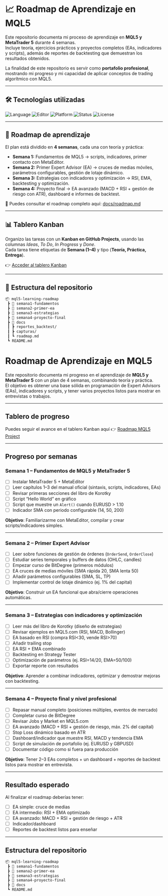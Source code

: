 # 📈 Roadmap de Aprendizaje en MQL5

Este repositorio documenta mi proceso de aprendizaje en **MQL5 y MetaTrader 5** durante 4 semanas.  
Incluye teoría, ejercicios prácticos y proyectos completos (EAs, indicadores y scripts), además de reportes de backtesting que demuestran los resultados obtenidos.  

La finalidad de este repositorio es servir como **portafolio profesional**, mostrando mi progreso y mi capacidad de aplicar conceptos de trading algorítmico con MQL5.

---

## 🛠️ Tecnologías utilizadas
![Language](https://img.shields.io/badge/Language-MQL5-blue)
![Editor](https://img.shields.io/badge/Editor-MetaEditor-orange)
![Platform](https://img.shields.io/badge/Platform-MetaTrader%205-green)
![Status](https://img.shields.io/badge/Status-In%20Progress-yellow)
![License](https://img.shields.io/badge/License-MIT-lightgrey)

---

## 📅 Roadmap de aprendizaje
El plan está dividido en **4 semanas**, cada una con teoría y práctica:

- **Semana 1:** Fundamentos de MQL5 → scripts, indicadores, primer contacto con MetaEditor.  
- **Semana 2:** Primer Expert Advisor (EA) → cruces de medias móviles, parámetros configurables, gestión de lotaje dinámico.  
- **Semana 3:** Estrategias con indicadores y optimización → RSI, EMA, backtesting y optimización.  
- **Semana 4:** Proyecto final → EA avanzado (MACD + RSI + gestión de riesgo con ATR), dashboard e informes de backtest.

📌 Puedes consultar el roadmap completo aquí: [docs/roadmap.md](docs/roadmap.md)

---

## 📊 Tablero Kanban
Organizo las tareas con un **Kanban en GitHub Projects**, usando las columnas *Ideas*, *To Do*, *In Progress* y *Done*.  
Cada tarea tiene etiquetas de **Semana (1–4)** y tipo (**Teoría, Práctica, Entrega**).

👉 [Acceder al tablero Kanban](../../projects/2)

---

## 📂 Estructura del repositorio
```bash
📦 mql5-learning-roadmap
 ┣ 📂 semana1-fundamentos
 ┣ 📂 semana2-primer-ea
 ┣ 📂 semana3-estrategias
 ┣ 📂 semana4-proyecto-final
 ┣ 📂 docs
 ┃ ┣ reportes_backtest/
 ┃ ┣ capturas/
 ┃ ┗ roadmap.md
 ┗ README.md
```


# Roadmap de Aprendizaje en MQL5

Este repositorio documenta mi progreso en el aprendizaje de **MQL5 y MetaTrader 5** con un plan de 4 semanas, combinando teoría y práctica.  
El objetivo es obtener una base sólida en programación de Expert Advisors (EAs), indicadores y scripts, y tener varios proyectos listos para mostrar en entrevistas o trabajos.


---
## Tablero de progreso
Puedes seguir el avance en el tablero Kanban aquí 👉 [Roadmap MQL5 Project](https://github.com/firlixkl/mql5-learning/projects)

---

## Progreso por semanas

### Semana 1 – Fundamentos de MQL5 y MetaTrader 5
- [ ] Instalar MetaTrader 5 + MetaEditor  
- [ ] Leer capítulos 1–3 del manual oficial (sintaxis, scripts, indicadores, EAs)  
- [ ] Revisar primeras secciones del libro de Korotky  
- [ ] Script “Hello World” en gráfico  
- [ ] Script que muestre un `Alert()` cuando EURUSD > 1.10  
- [ ] Indicador SMA con periodo configurable (14, 50, 200)  

**Objetivo**: Familiarizarme con MetaEditor, compilar y crear scripts/indicadores simples.  

---

### Semana 2 – Primer Expert Advisor
- [ ] Leer sobre funciones de gestión de órdenes (`OrderSend`, `OrderClose`)  
- [ ] Estudiar series temporales y buffers de datos (OHLC, candles)  
- [ ] Empezar curso de BitDegree (primeros módulos)  
- [ ] EA cruces de medias móviles (SMA rápida 20, SMA lenta 50)  
- [ ] Añadir parámetros configurables (SMA, SL, TP)  
- [ ] Implementar control de lotaje dinámico (ej. 1% del capital)  

**Objetivo**: Construir un EA funcional que abra/cierre operaciones automáticas.  

---

### Semana 3 – Estrategias con indicadores y optimización
- [ ] Leer más del libro de Korotky (diseño de estrategias)  
- [ ] Revisar ejemplos en MQL5.com (RSI, MACD, Bollinger)  
- [ ] EA basado en RSI (compra RSI<30, vende RSI>70)  
- [ ] Añadir trailing stop  
- [ ] EA RSI + EMA combinado  
- [ ] Backtesting en Strategy Tester  
- [ ] Optimización de parámetros (ej. RSI=14/20, EMA=50/100)  
- [ ] Exportar reporte con resultados  

**Objetivo**: Aprender a combinar indicadores, optimizar y demostrar mejoras con backtesting.  

---

### Semana 4 – Proyecto final y nivel profesional
- [ ] Repasar manual completo (posiciones múltiples, eventos de mercado)  
- [ ] Completar curso de BitDegree  
- [ ] Revisar Jobs y Market en MQL5.com  
- [ ] EA avanzado (MACD + RSI + gestión de riesgo, máx. 2% del capital)  
- [ ] Stop Loss dinámico basado en ATR  
- [ ] Dashboard/indicador que muestre RSI, MACD y tendencia EMA  
- [ ] Script de simulación de portafolio (ej. EURUSD y GBPUSD)  
- [ ] Documentar código como si fuera para producción  

**Objetivo**: Tener 2–3 EAs completos + un dashboard + reportes de backtest listos para mostrar en entrevista.  

---

## Resultado esperado
Al finalizar el roadmap deberías tener:
- [ ] EA simple: cruce de medias  
- [ ] EA intermedio: RSI + EMA optimizado  
- [ ] EA avanzado: MACD + RSI + gestión de riesgo + ATR  
- [ ] Indicador/dashboard  
- [ ] Reportes de backtest listos para enseñar  

---

## Estructura del repositorio
```bash
📦 mql5-learning-roadmap
 ┣ 📂 semana1-fundamentos
 ┣ 📂 semana2-primer-ea
 ┣ 📂 semana3-estrategias
 ┣ 📂 semana4-proyecto-final
 ┣ 📂 docs
 ┗ README.md
